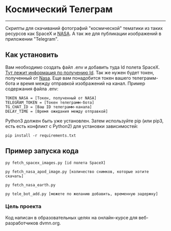 # Космический Телеграм

--------
Скрипты для скачиваний фотографий "космической" тематики из таких ресурсов как SpaceX и [NASA](https://api.nasa.gov/). 
А так же для публикации изображений в приложении "Telegram".

## Как установить
Вам необходимо создать файл .env и добавить туда Id полета SpaceX.
[Тут лежит информация по получению Id](https://documenter.getpostman.com/view/2025350/RWaEzAiG#bc65ba60-decf-4289-bb04-4ca9df01b9c1). 
Так же нужен будет токен, полученный от [Nasa](https://api.nasa.gov/). 
Еще вам понадобится токен вашего телеграмм-бота и время между 
отправкой изображений на канал. Пример содержания файла .env:
```
TOKEN_NASA = [Токен, полученный от NASA]
TELEGRAM_TOKEN = [Токен телеграмм-бота]
TG_CHAT_ID = [Ваш ID телеграмм-канала]
DELAY_TIME = [Время ожидания между отправкой]

```



Python3 должен быть уже установлен. Затем используйте pip (или pip3, есть есть конфликт с Python2) для установки зависимостей:

```pip install -r requirements.txt```

## Пример запуска кода

```` 
py fetch_spacex_images.py [id полета SpaceX]

py fetch_nasa_apod_image.py [количество снимков, которые хотите скачать]

py fetch_nasa_earth.py

py tele_bot_add.py [можете по желанию добавить, временную задержку]
````

### Цель проекта
Код написан в образовательных целях на онлайн-курсе для веб-разработчиков dvmn.org.
